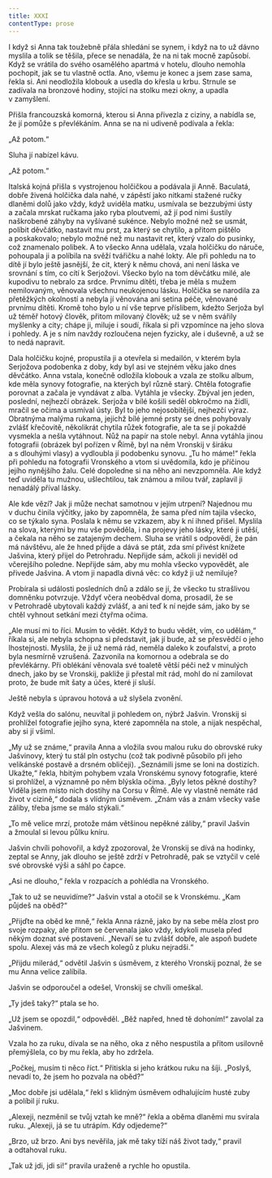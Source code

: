 ```yaml
---
title: XXXI
contentType: prose
---
```


I když si Anna tak toužebně přála shledání se synem, i když na to už dávno myslila a tolik se těšila, přece se nenadála, že na ni tak mocně zapůsobí. Když se vrátila do svého osamělého apartmá v hotelu, dlouho nemohla pochopit, jak se tu vlastně octla. Ano, všemu je konec a jsem zase sama, řekla si. Ani neodložila klobouk a usedla do křesla u krbu. Strnule se zadívala na bronzové hodiny, stojící na stolku mezi okny, a upadla v zamyšlení.

Přišla francouzská komorná, kterou si Anna přivezla z ciziny, a nabídla se, že jí pomůže s převlékáním. Anna se na ni udiveně podívala a řekla:

„Až potom.“

Sluha jí nabízel kávu.

„Až potom.“

Italská kojná přišla s vystrojenou holčičkou a podávala ji Anně. Baculatá, dobře živená holčička dala nahé, v zápěstí jako nitkami stažené ručky dlaněmi dolů jako vždy, když uviděla matku, usmívala se bezzubými ústy a začala mrskat ručkama jako ryba ploutvemi, až jí pod nimi šustily naškrobené záhyby na vyšívané sukénce. Nebylo možné než se usmát, políbit děvčátko, nastavit mu prst, za který se chytilo, a přitom pištělo a poskakovalo; nebylo možné než mu nastavit ret, který vzalo do pusinky, což znamenalo polibek. A to všecko Anna udělala, vzala holčičku do náruče, pohoupala ji a políbila na svěží tvářičku a nahé lokty. Ale při pohledu na to dítě jí bylo ještě jasnější, že cit, který k němu chová, ani není láska ve srovnání s tím, co cítí k Serjožovi. Všecko bylo na tom děvčátku milé, ale kupodivu to nebralo za srdce. Prvnímu dítěti, třeba je měla s mužem nemilovaným, věnovala všechnu neukojenou lásku. Holčička se narodila za přetěžkých okolností a nebyla jí věnována ani setina péče, věnované prvnímu dítěti. Kromě toho bylo u ní vše teprve příslibem, kdežto Serjoža byl už téměř hotový člověk, přitom milovaný člověk; už se v něm svářily myšlenky a city; chápe ji, miluje i soudí, říkala si při vzpomínce na jeho slova i pohledy. A je s ním navždy rozloučena nejen fyzicky, ale i duševně, a už se to nedá napravit.

Dala holčičku kojné, propustila ji a otevřela si medailón, v kterém byla Serjožova podobenka z doby, kdy byl asi ve stejném věku jako dnes děvčátko. Anna vstala, konečně odložila klobouk a vzala ze stolku album, kde měla synovy fotografie, na kterých byl různě starý. Chtěla fotografie porovnat a začala je vyndávat z alba. Vytáhla je všecky. Zbýval jen jeden, poslední, nejhezčí obrázek. Serjoža v bílé košili seděl obkročmo na židli, mračil se očima a usmíval ústy. Byl to jeho nejosobitější, nejhezčí výraz. Obratnýma malýma rukama, jejichž bílé jemné prsty se dnes pohybovaly zvlášť křečovitě, několikrát chytila růžek fotografie, ale ta se jí pokaždé vysmekla a nešla vytáhnout. Nůž na papír na stole nebyl. Anna vytáhla jinou fotografii (obrázek byl pořízen v Římě, byl na něm Vronskij v širáku a s dlouhými vlasy) a vydloubla jí podobenku synovu. „Tu ho máme!“ řekla při pohledu na fotografii Vronského a vtom si uvědomila, kdo je příčinou jejího nynějšího žalu. Celé dopoledne si na něho ani nevzpomněla. Ale když teď uviděla tu mužnou, ušlechtilou, tak známou a milou tvář, zaplavil ji nenadálý příval lásky.

Ale kde vězí? Jak ji může nechat samotnou v jejím utrpení? Najednou mu v duchu činila výčitky, jako by zapomněla, že sama před ním tajila všecko, co se týkalo syna. Poslala k němu se vzkazem, aby k ní ihned přišel. Myslila na slova, kterými by mu vše pověděla, i na projevy jeho lásky, které ji utěší, a čekala na něho se zatajeným dechem. Sluha se vrátil s odpovědí, že pán má návštěvu, ale že hned přijde a dává se ptát, zda smí přivést knížete Jašvina, který přijel do Petrohradu. Nepřijde sám, ačkoli ji neviděl od včerejšího poledne. Nepřijde sám, aby mu mohla všecko vypovědět, ale přivede Jašvina. A vtom ji napadla divná věc: co když ji už nemiluje?

Probírala si události posledních dnů a zdálo se jí, že všecko tu strašlivou domněnku potvrzuje. Vždyť včera neobědval doma, prosadil, že se v Petrohradě ubytovali každý zvlášť, a ani teď k ní nejde sám, jako by se chtěl vyhnout setkání mezi čtyřma očima.

„Ale musí mi to říci. Musím to vědět. Když to budu vědět, vím, co udělám,“ říkala si, ale nebyla schopna si představit, jak jí bude, až se přesvědčí o jeho lhostejnosti. Myslila, že ji už nemá rád, neměla daleko k zoufalství, a proto byla nesmírně vzrušená. Zazvonila na komornou a odebrala se do převlékárny. Při oblékání věnovala své toaletě větší péči než v minulých dnech, jako by se Vronskij, pakliže ji přestal mít rád, mohl do ní zamilovat proto, že bude mít šaty a účes, které jí sluší.

Ještě nebyla s úpravou hotová a už slyšela zvonění.

Když vešla do salónu, neuvítal ji pohledem on, nýbrž Jašvin. Vronskij si prohlížel fotografie jejího syna, které zapomněla na stole, a nijak nespěchal, aby si jí všiml.

„My už se známe,“ pravila Anna a vložila svou malou ruku do obrovské ruky Jašvinovy, který tu stál pln ostychu (což tak podivně působilo při jeho velikánské postavě a drsném obličeji). „Seznámili jsme se loni na dostizích. Ukažte,“ řekla, hbitým pohybem vzala Vronskému synovy fotografie, které si prohlížel, a významně po něm blýskla očima. „Byly letos pěkné dostihy? Viděla jsem místo nich dostihy na Corsu v Římě. Ale vy vlastně nemáte rád život v cizině,“ dodala s vlídným úsměvem. „Znám vás a znám všecky vaše záliby, třeba jsme se málo stýkali.“

„To mě velice mrzí, protože mám většinou nepěkné záliby,“ pravil Jašvin a žmoulal si levou půlku kníru.

Jašvin chvíli pohovořil, a když zpozoroval, že Vronskij se dívá na hodinky, zeptal se Anny, jak dlouho se ještě zdrží v Petrohradě, pak se vztyčil v celé své obrovské výši a sáhl po čapce.

„Asi ne dlouho,“ řekla v rozpacích a pohlédla na Vronského.

„Tak to už se neuvidíme?“ Jašvin vstal a otočil se k Vronskému. „Kam půjdeš na oběd?“

„Přijďte na oběd ke mně,“ řekla Anna rázně, jako by na sebe měla zlost pro svoje rozpaky, ale přitom se červenala jako vždy, kdykoli musela před někým doznat své postavení. „Nevaří se tu zvlášť dobře, ale aspoň budete spolu. Alexej vás má ze všech kolegů z pluku nejradši.“

„Přijdu milerád,“ odvětil Jašvin s úsměvem, z kterého Vronskij poznal, že se mu Anna velice zalíbila.

Jašvin se odporoučel a odešel, Vronskij se chvíli omeškal.

„Ty jdeš taky?“ ptala se ho.

„Už jsem se opozdil,“ odpověděl. „Běž napřed, hned tě dohoním!“ zavolal za Jašvinem.

Vzala ho za ruku, dívala se na něho, oka z něho nespustila a přitom usilovně přemýšlela, co by mu řekla, aby ho zdržela.

„Počkej, musím ti něco říct.“ Přitiskla si jeho krátkou ruku na šíji. „Poslyš, nevadí to, že jsem ho pozvala na oběd?“

„Moc dobře jsi udělala,“ řekl s klidným úsměvem odhalujícím husté zuby a políbil jí ruku.

„Alexeji, nezměnil se tvůj vztah ke mně?“ řekla a oběma dlaněmi mu svírala ruku. „Alexeji, já se tu utrápím. Kdy odjedeme?“

„Brzo, už brzo. Ani bys nevěřila, jak mě taky tíží náš život tady,“ pravil a odtahoval ruku.

„Tak už jdi, jdi si!“ pravila uraženě a rychle ho opustila.
